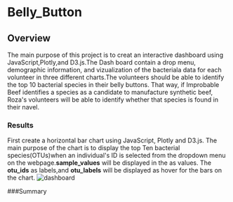 # Belly_Button
## Overview
The main purpose of this project is to creat an interactive dashboard using JavaScript,Plotly,and D3.js.The Dash board contain a drop menu, demographic information, and vizualization of the bacteriala data for each volunteer in three different charts.The volunteers should be able to identify the top 10 bacterial species in their belly buttons. That way, if Improbable Beef identifies a species as a candidate to manufacture synthetic beef, Roza's volunteers will be able to identify whether that species is found in their navel.

### Results
First create a horizontal bar chart using JavaScript, Plotly and D3.js. The main purpose of the chart is to display the top Ten bacterial species(OTUs)when an individual's ID is selected from the dropdown menu on the webpage.**sample_values** will be displayed in the as values. The **otu_ids** as labels,and **otu_labels** will be displayed as hover for the bars on the chart. 
![dashboard](https://user-images.githubusercontent.com/78656720/117551332-5ad97500-b013-11eb-818b-8d187a218c9a.png)


###Summary
